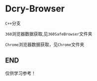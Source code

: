 # Dcry-Browser
`C++`分支

`360`浏览器数据获取,见`360SafeBrowser`文件夹

`Chrome`浏览器数据获取，见`Chrome`文件夹

## END

仅供学习参考！
